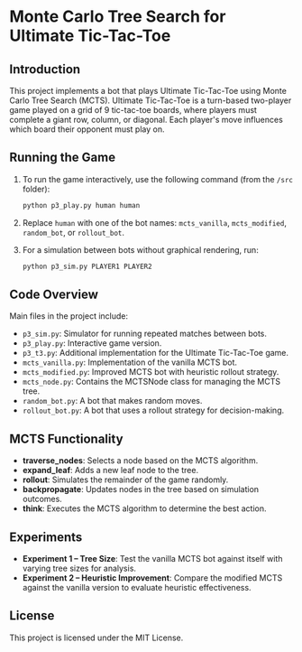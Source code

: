 # Monte Carlo Tree Search for Ultimate Tic-Tac-Toe

## Introduction
This project implements a bot that plays Ultimate Tic-Tac-Toe using Monte Carlo Tree Search (MCTS). Ultimate Tic-Tac-Toe is a turn-based two-player game played on a grid of 9 tic-tac-toe boards, where players must complete a giant row, column, or diagonal. Each player's move influences which board their opponent must play on.

## Running the Game
1. To run the game interactively, use the following command (from the `/src` folder):
    ```bash
    python p3_play.py human human

2. Replace `human` with one of the bot names: `mcts_vanilla`, `mcts_modified`, `random_bot`, or `rollout_bot`.

3. For a simulation between bots without graphical rendering, run:
    ```bash
    python p3_sim.py PLAYER1 PLAYER2

## Code Overview
Main files in the project include:

- `p3_sim.py`: Simulator for running repeated matches between bots.
- `p3_play.py`: Interactive game version.
- `p3_t3.py`: Additional implementation for the Ultimate Tic-Tac-Toe game.
- `mcts_vanilla.py`: Implementation of the vanilla MCTS bot.
- `mcts_modified.py`: Improved MCTS bot with heuristic rollout strategy.
- `mcts_node.py`: Contains the MCTSNode class for managing the MCTS tree.
- `random_bot.py`: A bot that makes random moves.
- `rollout_bot.py`: A bot that uses a rollout strategy for decision-making.

## MCTS Functionality
- **traverse_nodes**: Selects a node based on the MCTS algorithm.
- **expand_leaf**: Adds a new leaf node to the tree.
- **rollout**: Simulates the remainder of the game randomly.
- **backpropagate**: Updates nodes in the tree based on simulation outcomes.
- **think**: Executes the MCTS algorithm to determine the best action.

## Experiments
- **Experiment 1 – Tree Size**: Test the vanilla MCTS bot against itself with varying tree sizes for analysis.
- **Experiment 2 – Heuristic Improvement**: Compare the modified MCTS against the vanilla version to evaluate heuristic effectiveness.

## License
This project is licensed under the MIT License.

